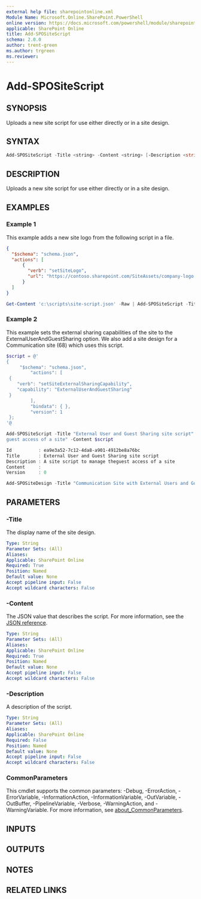```yaml
---
external help file: sharepointonline.xml
Module Name: Microsoft.Online.SharePoint.PowerShell
online version: https://docs.microsoft.com/powershell/module/sharepoint-online/add-spositescript
applicable: SharePoint Online
title: Add-SPOSiteScript
schema: 2.0.0
author: trent-green
ms.author: trgreen
ms.reviewer:
---
```


# Add-SPOSiteScript

## SYNOPSIS

Uploads a new site script for use either directly or in a site design.

## SYNTAX

```powershell
Add-SPOSiteScript -Title <string> -Content <string> [-Description <string>] [<CommonParameters>]
```

## DESCRIPTION

Uploads a new site script for use either directly or in a site design.

## EXAMPLES

### Example 1

This example adds a new site logo from the following script in a file.

```json
{
  "$schema": "schema.json",
  "actions": [
      {
        "verb": "setSiteLogo",
        "url": "https://contoso.sharepoint.com/SiteAssets/company-logo.png"
      }
  ]
}
```

```powershell
Get-Content 'c:\scripts\site-script.json' -Raw | Add-SPOSiteScript -Title "Customer logo" -Description "Applies customer logo for customer sites"
```

### Example 2

This example sets the external sharing capabilities of the site to the ExternalUserAndGuestSharing option. We also add a site design for a Communication site (68) which uses this script.

```powershell
$script = @'
{
     "$schema": "schema.json",
         "actions": [
 {
    "verb": "setSiteExternalSharingCapability",
    "capability": "ExternalUserAndGuestSharing"
 }
         ],
         "bindata": { },
         "version": 1
 };
'@

Add-SPOSiteScript -Title "External User and Guest Sharing site script" -Description "A site script to manage the
guest access of a site" -Content $script
```

```powershell
Id          : ea9e3a52-7c12-4da8-a901-4912be8a76bc
Title       : External User and Guest Sharing site script
Description : A site script to manage theguest access of a site
Content     :
Version     : 0
```

```powershell
Add-SPOSiteDesign -Title "Communication Site with External Users and Guest Sharing" -WebTemplate "68" -SiteScripts "ea9e3a52-7c12-4da8-a901-4912be8a76bc"
```

## PARAMETERS

### -Title

The display name of the site design.

```yaml
Type: String
Parameter Sets: (All)
Aliases:
Applicable: SharePoint Online
Required: True
Position: Named
Default value: None
Accept pipeline input: False
Accept wildcard characters: False
```

### -Content

The JSON value that describes the script. For more information, see the [JSON reference](https://docs.microsoft.com/sharepoint/dev/declarative-customization/site-design-json-schema).

```yaml
Type: String
Parameter Sets: (All)
Aliases:
Applicable: SharePoint Online
Required: True
Position: Named
Default value: None
Accept pipeline input: False
Accept wildcard characters: False
```

### -Description

A description of the script.

```yaml
Type: String
Parameter Sets: (All)
Aliases:
Applicable: SharePoint Online
Required: False
Position: Named
Default value: None
Accept pipeline input: False
Accept wildcard characters: False
```

### CommonParameters

This cmdlet supports the common parameters: -Debug, -ErrorAction, -ErrorVariable, -InformationAction, -InformationVariable, -OutVariable, -OutBuffer, -PipelineVariable, -Verbose, -WarningAction, and -WarningVariable. For more information, see [about_CommonParameters](https://go.microsoft.com/fwlink/p/?LinkID=113216).

## INPUTS

## OUTPUTS

## NOTES

## RELATED LINKS
